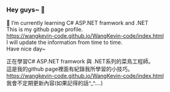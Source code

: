 ### Hey guys~ 👋
🌱 I’m currently learning C# ASP.NET framwork and .NET <br/>
This is my github page profile. <br/>
https://wangkevin-code.github.io/WangKevin-code/index.html <br/>
I will update the information from time to time. <br/>
Have nice day~

正在學習C# ASP.NET framwork 與 .NET系列的菜鳥工程師。<br/>
這是我的github page裡面有紀錄我所學習的小技巧。 <br/>
https://wangkevin-code.github.io/WangKevin-code/index.html <br/>
我會不定期更新內容(如果記得的話^_^....) <br/>


<!--
**WangKevin-code/WangKevin-code** is a ✨ _special_ ✨ repository because its `README.md` (this file) appears on your GitHub profile.

Here are some ideas to get you started:

- 🔭 I’m currently working on ...
- 🌱 I’m currently learning ...
- 👯 I’m looking to collaborate on ...
- 🤔 I’m looking for help with ...
- 💬 Ask me about ...
- 📫 How to reach me: ...
- 😄 Pronouns: ...
- ⚡ Fun fact: ...
-->
